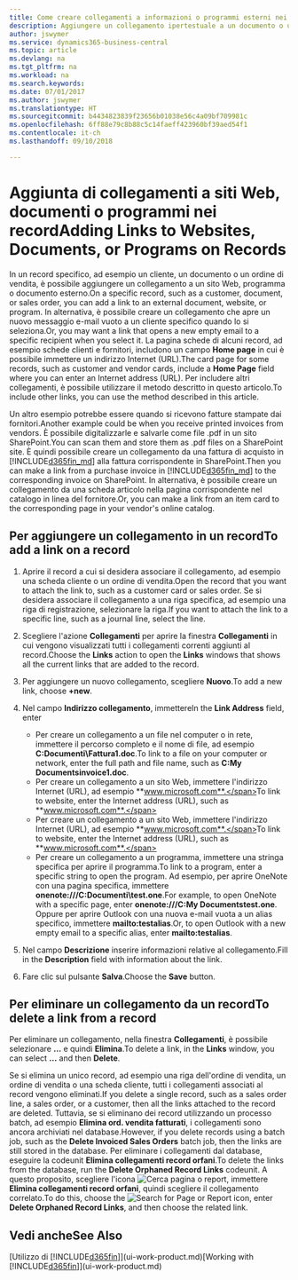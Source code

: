 ```yaml
---
title: Come creare collegamenti a informazioni o programmi esterni nei record | Microsoft Docs
description: Aggiungere un collegamento ipertestuale a un documento o un sito Web in un record specifico, ad esempio, un cliente o un documento.
author: jswymer
ms.service: dynamics365-business-central
ms.topic: article
ms.devlang: na
ms.tgt_pltfrm: na
ms.workload: na
ms.search.keywords: 
ms.date: 07/01/2017
ms.author: jswymer
ms.translationtype: HT
ms.sourcegitcommit: b4434823839f23656b01038e56c4a09bf709981c
ms.openlocfilehash: 6ff88e79c8b88c5c14faeff423960bf39aed54f1
ms.contentlocale: it-ch
ms.lasthandoff: 09/10/2018

---
```

# <a name="adding-links-to-websites-documents-or-programs-on-records"></a><span data-ttu-id="f2907-103">Aggiunta di collegamenti a siti Web, documenti o programmi nei record</span><span class="sxs-lookup"><span data-stu-id="f2907-103">Adding Links to Websites, Documents, or Programs on Records</span></span>
<span data-ttu-id="f2907-104">In un record specifico, ad esempio un cliente, un documento o un ordine di vendita, è possibile aggiungere un collegamento a un sito Web, programma o documento esterno.</span><span class="sxs-lookup"><span data-stu-id="f2907-104">On a specific record, such as a customer, document, or sales order, you can add a link to an external document, website, or program.</span></span> <span data-ttu-id="f2907-105">In alternativa, è possibile creare un collegamento che apre un nuovo messaggio e-mail vuoto a un cliente specifico quando lo si seleziona.</span><span class="sxs-lookup"><span data-stu-id="f2907-105">Or, you may want a link that opens a new empty email to a specific recipient when you select it.</span></span> <span data-ttu-id="f2907-106">La pagina schede di alcuni record, ad esempio schede clienti e fornitori, includono un campo **Home page** in cui è possibile immettere un indirizzo Internet (URL).</span><span class="sxs-lookup"><span data-stu-id="f2907-106">The card page for some records, such as customer and vendor cards, include a **Home Page** field where you can enter an Internet address (URL).</span></span> <span data-ttu-id="f2907-107">Per includere altri collegamenti, è possibile utilizzare il metodo descritto in questo articolo.</span><span class="sxs-lookup"><span data-stu-id="f2907-107">To include other links, you can use the method described in this article.</span></span>

<span data-ttu-id="f2907-108">Un altro esempio potrebbe essere quando si ricevono fatture stampate dai fornitori.</span><span class="sxs-lookup"><span data-stu-id="f2907-108">Another example could be when you receive printed invoices from vendors.</span></span> <span data-ttu-id="f2907-109">È possibile digitalizzarle e salvarle come file .pdf in un sito SharePoint.</span><span class="sxs-lookup"><span data-stu-id="f2907-109">You can scan them and store them as .pdf files on a SharePoint site.</span></span> <span data-ttu-id="f2907-110">È quindi possibile creare un collegamento da una fattura di acquisto in [!INCLUDE[d365fin_md](includes/d365fin_md.md)] alla fattura corrispondente in SharePoint.</span><span class="sxs-lookup"><span data-stu-id="f2907-110">Then you can make a link from a purchase invoice in [!INCLUDE[d365fin_md](includes/d365fin_md.md)] to the corresponding invoice on  SharePoint.</span></span> <span data-ttu-id="f2907-111">In alternativa, è possibile creare un collegamento da una scheda articolo nella pagina corrispondente nel catalogo in linea del fornitore.</span><span class="sxs-lookup"><span data-stu-id="f2907-111">Or, you can make a link from an item card to the corresponding page in your vendor's online catalog.</span></span>

## <a name="to-add-a-link-on-a-record"></a><span data-ttu-id="f2907-112">Per aggiungere un collegamento in un record</span><span class="sxs-lookup"><span data-stu-id="f2907-112">To add a link on a record</span></span>   

1.  <span data-ttu-id="f2907-113">Aprire il record a cui si desidera associare il collegamento, ad esempio una scheda cliente o un ordine di vendita.</span><span class="sxs-lookup"><span data-stu-id="f2907-113">Open the record that you want to attach the link to, such as a customer card or sales order.</span></span> <span data-ttu-id="f2907-114">Se si desidera associare il collegamento a una riga specifica, ad esempio una riga di registrazione, selezionare la riga.</span><span class="sxs-lookup"><span data-stu-id="f2907-114">If you want to attach the link to a specific line, such as a journal line, select the line.</span></span>  

2.  <span data-ttu-id="f2907-115">Scegliere l'azione **Collegamenti** per aprire la finestra **Collegamenti** in cui vengono visualizzati tutti i collegamenti correnti aggiunti al record.</span><span class="sxs-lookup"><span data-stu-id="f2907-115">Choose the **Links** action to open the **Links** windows that shows all the current links that are added to the record.</span></span>

3. <span data-ttu-id="f2907-116">Per aggiungere un nuovo collegamento, scegliere **Nuovo**.</span><span class="sxs-lookup"><span data-stu-id="f2907-116">To add a new link, choose **+new**.</span></span>

4.  <span data-ttu-id="f2907-117">Nel campo **Indirizzo collegamento**, immettere</span><span class="sxs-lookup"><span data-stu-id="f2907-117">In the **Link Address** field, enter</span></span>

    -   <span data-ttu-id="f2907-118">Per creare un collegamento a un file nel computer o in rete, immettere il percorso completo e il nome di file, ad esempio **C:Documenti\Fattura1.doc**.</span><span class="sxs-lookup"><span data-stu-id="f2907-118">To link to a file on your computer or network, enter the full path and file name, such as  **C:My Documentsinvoice1.doc**.</span></span>
    -   <span data-ttu-id="f2907-119">Per creare un collegamento a un sito Web, immettere l'indirizzo Internet (URL), ad esempio **www.microsoft.com**.</span><span class="sxs-lookup"><span data-stu-id="f2907-119">To link to website, enter the Internet address (URL), such as **www.microsoft.com**.</span></span>
    -   <span data-ttu-id="f2907-120">Per creare un collegamento a un sito Web, immettere l'indirizzo Internet (URL), ad esempio **www.microsoft.com**.</span><span class="sxs-lookup"><span data-stu-id="f2907-120">To link to website, enter the Internet address (URL), such as **www.microsoft.com**.</span></span>
    -   <span data-ttu-id="f2907-121">Per creare un collegamento a un programma, immettere una stringa specifica per aprire il programma.</span><span class="sxs-lookup"><span data-stu-id="f2907-121">To link to a program, enter a specific string to open the program.</span></span> <span data-ttu-id="f2907-122">Ad esempio, per aprire OneNote con una pagina specifica, immettere **onenote:///C:Documenti\test.one**.</span><span class="sxs-lookup"><span data-stu-id="f2907-122">For example, to open OneNote with a specific page, enter **onenote:///C:My Documentstest.one**.</span></span> <span data-ttu-id="f2907-123">Oppure per aprire Outlook con una nuova e-mail vuota a un alias specifico, immettere **mailto:testalias**.</span><span class="sxs-lookup"><span data-stu-id="f2907-123">Or, to open Outlook with a new empty email to a specific alias, enter **mailto:testalias**.</span></span>  

5.  <span data-ttu-id="f2907-124">Nel campo **Descrizione** inserire informazioni relative al collegamento.</span><span class="sxs-lookup"><span data-stu-id="f2907-124">Fill in the **Description** field with information about the link.</span></span>  

6.  <span data-ttu-id="f2907-125">Fare clic sul pulsante **Salva**.</span><span class="sxs-lookup"><span data-stu-id="f2907-125">Choose the **Save** button.</span></span>  

## <a name="to-delete-a-link-from-a-record"></a><span data-ttu-id="f2907-126">Per eliminare un collegamento da un record</span><span class="sxs-lookup"><span data-stu-id="f2907-126">To delete a link from a record</span></span>  

<span data-ttu-id="f2907-127">Per eliminare un collegamento, nella finestra **Collegamenti**, è possibile selezionare **…** e quindi **Elimina**.</span><span class="sxs-lookup"><span data-stu-id="f2907-127">To delete a link, in the **Links** window, you can select **...** and then **Delete**.</span></span>

<span data-ttu-id="f2907-128">Se si elimina un unico record, ad esempio una riga dell'ordine di vendita, un ordine di vendita o una scheda cliente, tutti i collegamenti associati al record vengono eliminati.</span><span class="sxs-lookup"><span data-stu-id="f2907-128">If you delete a single record, such as a sales order line, a sales order, or a customer, then all the links attached to the record are deleted.</span></span> <span data-ttu-id="f2907-129">Tuttavia, se si eliminano dei record utilizzando un processo batch, ad esempio **Elimina ord. vendita fatturati**, i collegamenti sono ancora archiviati nel database.</span><span class="sxs-lookup"><span data-stu-id="f2907-129">However, if you delete records using a batch job, such as the **Delete Invoiced Sales Orders** batch job, then the links are still stored in the database.</span></span> <span data-ttu-id="f2907-130">Per eliminare i collegamenti dal database, eseguire la codeunit **Elimina collegamenti record orfani**.</span><span class="sxs-lookup"><span data-stu-id="f2907-130">To delete the links from the database, run the **Delete Orphaned Record Links** codeunit.</span></span> <span data-ttu-id="f2907-131">A questo proposito, scegliere l'icona ![Cerca pagina o report](media/ui-search/search_small.png "icona Cerca pagina o report"), immettere **Elimina collegamenti record orfani**, quindi scegliere il collegamento correlato.</span><span class="sxs-lookup"><span data-stu-id="f2907-131">To do this, choose the ![Search for Page or Report](media/ui-search/search_small.png "Search for Page or Report icon") icon, enter **Delete Orphaned Record Links**, and then choose the related link.</span></span>   

<!-- ### To run delete orphaned record links  

1.  Choose the ![Search for Page or Report](media/ui-search/search_small.png "Search for Page or Report icon") icon, enter **Data Deletion**, and then choose the related link.  

2.  In the **Data Deletion** window, choose **Tasks**, and then choose **Delete Orphaned Record Links**.  -->

## <a name="see-also"></a><span data-ttu-id="f2907-132">Vedi anche</span><span class="sxs-lookup"><span data-stu-id="f2907-132">See Also</span></span>  
<span data-ttu-id="f2907-133">[Utilizzo di [!INCLUDE[d365fin](includes/d365fin_md.md)]](ui-work-product.md)</span><span class="sxs-lookup"><span data-stu-id="f2907-133">[Working with [!INCLUDE[d365fin](includes/d365fin_md.md)]](ui-work-product.md)</span></span>  

